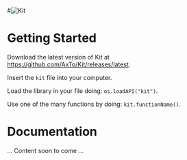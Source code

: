 #![Kit](http://assets.gingergaming.com/img/kit/kit-logo.png)

# Getting Started
Download the latest version of Kit at https://github.com/AxTo/Kit/releases/latest.

Insert the `kit` file into your computer.

Load the library in your file doing: `os.loadAPI("kit")`.

Use one of the many functions by doing: `kit.functionName()`.

# Documentation

... Content soon to come ...
